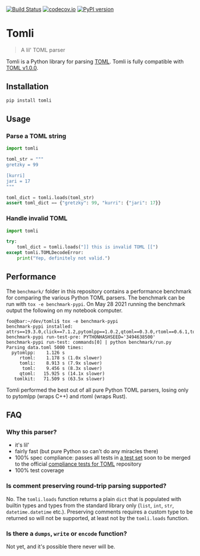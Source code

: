 [![Build Status](https://github.com/hukkinj1/tomli/workflows/Tests/badge.svg?branch=master)](https://github.com/hukkinj1/tomli/actions?query=workflow%3ATests+branch%3Amaster+event%3Apush)
[![codecov.io](https://codecov.io/gh/hukkinj1/tomli/branch/master/graph/badge.svg)](https://codecov.io/gh/hukkinj1/tomli)
[![PyPI version](https://img.shields.io/pypi/v/tomli)](https://pypi.org/project/tomli)

# Tomli

> A lil' TOML parser

Tomli is a Python library for parsing [TOML](https://toml.io).
Tomli is fully compatible with [TOML v1.0.0](https://toml.io/en/v1.0.0).

## Installation

```bash
pip install tomli
```

## Usage

### Parse a TOML string

```python
import tomli

toml_str = """
gretzky = 99

[kurri]
jari = 17
"""

toml_dict = tomli.loads(toml_str)
assert toml_dict == {"gretzky": 99, "kurri": {"jari": 17}}
```

### Handle invalid TOML

```python
import tomli

try:
    toml_dict = tomli.loads("]] this is invalid TOML [[")
except tomli.TOMLDecodeError:
    print("Yep, definitely not valid.")
```

## Performance

The `benchmark/` folder in this repository contains a performance benchmark for comparing the various Python TOML parsers.
The benchmark can be run with `tox -e benchmark-pypi`.
On May 28 2021 running the benchmark output the following on my notebook computer.

```console
foo@bar:~/dev/tomli$ tox -e benchmark-pypi
benchmark-pypi installed: attrs==19.3.0,click==7.1.2,pytomlpp==1.0.2,qtoml==0.3.0,rtoml==0.6.1,toml==0.10.2,tomli==0.2.0,tomlkit==0.7.2
benchmark-pypi run-test-pre: PYTHONHASHSEED='3494638500'
benchmark-pypi run-test: commands[0] | python benchmark/run.py
Parsing data.toml 5000 times:
  pytomlpp:    1.126 s
     rtoml:    1.178 s (1.0x slower)
     tomli:    8.913 s (7.9x slower)
      toml:    9.456 s (8.3x slower)
     qtoml:   15.925 s (14.1x slower)
   tomlkit:   71.509 s (63.5x slower)
```

Tomli performed the best out of all pure Python TOML parsers,
losing only to pytomlpp (wraps C++) and rtoml (wraps Rust).

## FAQ

### Why this parser?

- it's lil'
- fairly fast (but pure Python so can't do any miracles there)
- 100% spec compliance: passes all tests in
  [a test set](https://github.com/toml-lang/compliance/pull/8)
  soon to be merged to the official
  [compliance tests for TOML](https://github.com/toml-lang/compliance)
  repository
- 100% test coverage

### Is comment preserving round-trip parsing supported?

No. The `tomli.loads` function returns a plain `dict` that is populated with builtin types and types from the standard library only
(`list`, `int`, `str`, `datetime.datetime` etc.).
Preserving comments requires a custom type to be returned so will not be supported,
at least not by the `tomli.loads` function.

### Is there a `dumps`, `write` or `encode` function?

Not yet, and it's possible there never will be.
